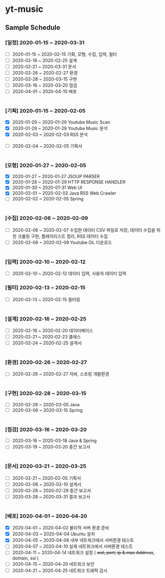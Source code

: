 # yt-music

## Sample Schedule
### [일정] 2020-01-15 ~ 2020-03-31 <br>
- [ ] 2020-01-15 ~ 2020-02-15 기획, 모형, 수집, 입력, 필터<br>
- [ ] 2020-02-16 ~ 2020-02-25 설계<br>
- [ ] 2020-02-21 ~ 2020-03-31 문서<br>
- [ ] 2020-02-26 ~ 2020-02-27 환경<br>
- [ ] 2020-02-28 ~ 2020-03-15 구현<br>
- [ ] 2020-03-16 ~ 2020-03-20 점검<br>
- [ ] 2020-04-01 ~ 2020-04-10 배포<br><br>
### [기획] 2020-01-15 ~ 2020-02-05 <br>
- [X] 2020-01-29 ~ 2020-01-29 Youtube Music Scan <br>
- [X] 2020-01-29 ~ 2020-01-29 Youtube Music 분석<br>
- [X] 2020-02-03 ~ 2020-02-03 RSS 분석<br><br>
- [ ] 2020-02-04 ~ 2020-02-05 기획서<br><br>
### [모형] 2020-01-27 ~ 2020-02-05 <br>
- [X] 2020-01-27 ~ 2020-01-27 JSOUP PARSER<br>
- [X] 2020-01-28 ~ 2020-01-29 HTTP RESPONSE HANDLER<br>
- [X] 2020-01-30 ~ 2020-01-31 Web UI<br>
- [X] 2020-02-01 ~ 2020-02-02 Java RSS Web Crawler<br>
- [ ] 2020-02-02 ~ 2020-02-05 Spring<br><br>
### [수집] 2020-02-06 ~ 2020-02-09 <br>
- [ ] 2020-02-06 ~ 2020-02-07 수집한 데이터 CSV 파일로 저장, 데이터 수집을 위한 크롤링 구현, 플레이리스트 정리, RSS 데이터 수집<br>
- [ ] 2020-02-08 ~ 2020-02-09 Youtube-DL 다운로드<br><br>
### [입력] 2020-02-10 ~ 2020-02-12 <br>
- [ ] 2020-02-10 ~ 2020-02-12 데이터 입력, 사용자 데이터 입력<br>
### [필터] 2020-02-13 ~ 2020-02-15 <br>
- [ ] 2020-02-13 ~ 2020-02-15 필터링<br><br>
### [설계] 2020-02-16 ~ 2020-02-25 <br>
- [ ] 2020-02-16 ~ 2020-02-20 데이터베이스<br>
- [ ] 2020-02-21 ~ 2020-02-23 클래스<br>
- [ ] 2020-02-24 ~ 2020-02-25 설계서<br><br>
### [환경] 2020-02-26 ~ 2020-02-27 <br>
- [ ] 2020-02-26 ~ 2020-02-27 자바, 스프링 개발환경<br><br>
### [구현] 2020-02-28 ~ 2020-03-15 <br>
- [ ] 2020-02-28 ~ 2020-03-05 Java<br>
- [ ] 2020-03-06 ~ 2020-03-15 Spring<br><br>
### [점검] 2020-03-16 ~ 2020-03-20 <br>
- [ ] 2020-03-16 ~ 2020-03-18 Java & Spring<br>
- [ ] 2020-03-19 ~ 2020-03-20 중간 보고서<br><br>
### [문서] 2020-03-21 ~ 2020-03-25 <br>
- [ ] 2020-02-21 ~ 2020-02-05 기획서<br>
- [ ] 2020-02-06 ~ 2020-02-10 설계서<br>
- [ ] 2020-02-28 ~ 2020-02-29 중간 보고서<br>
- [ ] 2020-03-28 ~ 2020-03-31 결과 보고서<br><br>
### [배포] 2020-04-01 ~ 2020-04-20 <br>
- [X] 2020-04-01 ~ 2020-04-02 물리적 서버 환경 준비<br>
- [X] 2020-04-03 ~ 2020-04-04 Ubuntu 설치<br>
- [X] 2020-04-05 ~ 2020-04-06 내부 네트워크에서 서버환경 테스트<br>
- [ ] 2020-04-07 ~ 2020-04-10  실제 네트워크에서 서버환경 테스트<br>
- [ ] 2020-04-11 ~ 2020-04-14 네트워크 설정 ( ~~wol, port, ip & mac Address~~, domain, ssl )
- [ ] 2020-04-15 ~ 2020-04-20 네트워크 보안
- [ ] 2020-04-21 ~ 2020-04-25 네트워크 트래픽 감시
